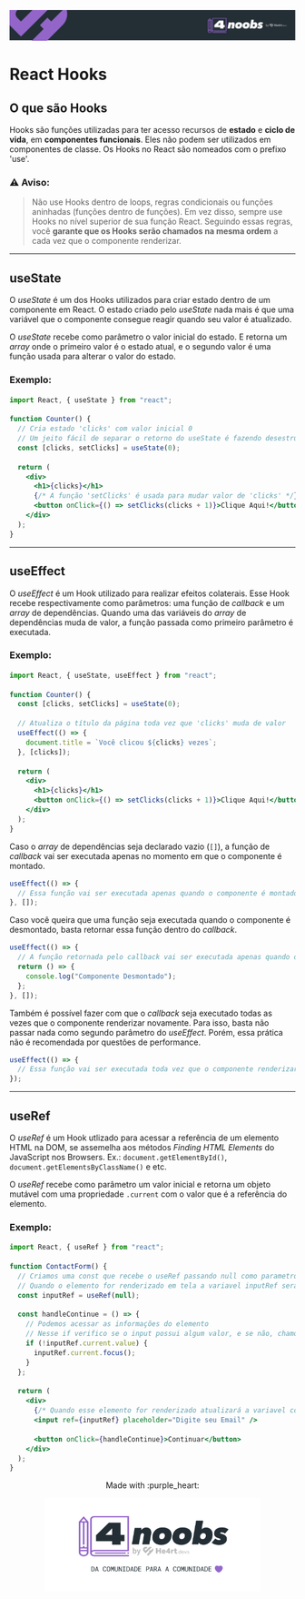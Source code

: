 <p align="center">
  <a href="https://github.com/he4rt/4noobs" target="_blank">
    <img src="../../assets/global/header-4noobs.svg">
  </a>
</p>

# React Hooks

## O que são Hooks

Hooks são funções utilizadas para ter acesso recursos de **estado** e **ciclo de vida**, em **componentes funcionais**. Eles não podem ser utilizados em componentes de classe. Os Hooks no React são nomeados com o prefixo 'use'.

### ⚠ Aviso:

> Não use Hooks dentro de loops, regras condicionais ou funções aninhadas (funções dentro de funções). Em vez disso, sempre use Hooks no nível superior de sua função React. Seguindo essas regras, você **garante que os Hooks serão chamados na mesma ordem** a cada vez que o componente renderizar.

---

## useState

O _useState_ é um dos Hooks utilizados para criar estado dentro de um componente em React. O estado criado pelo _useState_ nada mais é que uma variável que o componente consegue reagir quando seu valor é atualizado.

O _useState_ recebe como parâmetro o valor inicial do estado. E retorna um _array_ onde o primeiro valor é o estado atual, e o segundo valor é uma função usada para alterar o valor do estado.

### Exemplo:

```jsx
import React, { useState } from "react";

function Counter() {
  // Cria estado 'clicks' com valor inicial 0
  // Um jeito fácil de separar o retorno do useState é fazendo desestruturação de array
  const [clicks, setClicks] = useState(0);

  return (
    <div>
      <h1>{clicks}</h1>
      {/* A função 'setClicks' é usada para mudar valor de 'clicks' */}
      <button onClick={() => setClicks(clicks + 1)}>Clique Aqui!</button>
    </div>
  );
}
```

---

## useEffect

O _useEffect_ é um Hook utilizado para realizar efeitos colaterais. Esse Hook recebe respectivamente como parâmetros: uma função de _callback_ e um _array_ de dependências. Quando uma das variáveis do _array_ de dependências muda de valor, a função passada como primeiro parâmetro é executada.

### Exemplo:

```jsx
import React, { useState, useEffect } from "react";

function Counter() {
  const [clicks, setClicks] = useState(0);

  // Atualiza o título da página toda vez que 'clicks' muda de valor
  useEffect(() => {
    document.title = `Você clicou ${clicks} vezes`;
  }, [clicks]);

  return (
    <div>
      <h1>{clicks}</h1>
      <button onClick={() => setClicks(clicks + 1)}>Clique Aqui!</button>
    </div>
  );
}
```

Caso o _array_ de dependências seja declarado vazio (`[]`), a função de _callback_ vai ser executada apenas no momento em que o componente é montado.

```jsx
useEffect(() => {
  // Essa função vai ser executada apenas quando o componente é montado
}, []);
```

Caso você queira que uma função seja executada quando o componente é desmontado, basta retornar essa função dentro do _callback_.

```jsx
useEffect(() => {
  // A função retornada pelo callback vai ser executada apenas quando o componente for desmontado
  return () => {
    console.log("Componente Desmontado");
  };
}, []);
```

Também é possível fazer com que o _callback_ seja executado todas as vezes que o componente renderizar novamente. Para isso, basta não passar nada como segundo parâmetro do _useEffect_. Porém, essa prática não é recomendada por questões de performance.

```jsx
useEffect(() => {
  // Essa função vai ser executada toda vez que o componente renderizar
});
```

---

## useRef

O _useRef_ é um Hook utlizado para acessar a referência de um elemento HTML na DOM, se assemelha aos métodos _Finding HTML Elements_ do JavaScript nos Browsers.
Ex.: `document.getElementById()`, `document.getElementsByClassName()` e etc.

O _useRef_ recebe como parâmetro um valor inicial e retorna um objeto mutável com uma propriedade `.current` com o valor que é a referência do elemento.

### Exemplo:

```jsx
import React, { useRef } from "react";

function ContactForm() {
  // Criamos uma const que recebe o useRef passando null como parametro
  // Quando o elemento for renderizado em tela a variavel inputRef será atualizada
  const inputRef = useRef(null);

  const handleContinue = () => {
    // Podemos acessar as informações do elemento
    // Nesse if verifico se o input possui algum valor, e se não, chamo a função focus
    if (!inputRef.current.value) {
      inputRef.current.focus();
    }
  };

  return (
    <div>
      {/* Quando esse elemento for renderizado atualizará a variavel com a sua referência */}
      <input ref={inputRef} placeholder="Digite seu Email" />

      <button onClick={handleContinue}>Continuar</button>
    </div>
  );
}
```

<p align="center">Made with :purple_heart:</p>

<p align="center">
  <a href="https://github.com/he4rt/4noobs" target="_blank">
    <img src="../../assets/global/footer-4noobs.svg" width="380">
  </a>
</p>
